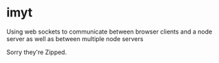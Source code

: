 # imyt
Using web sockets to communicate between browser clients and a node server as well as between multiple node servers

Sorry they're Zipped.

